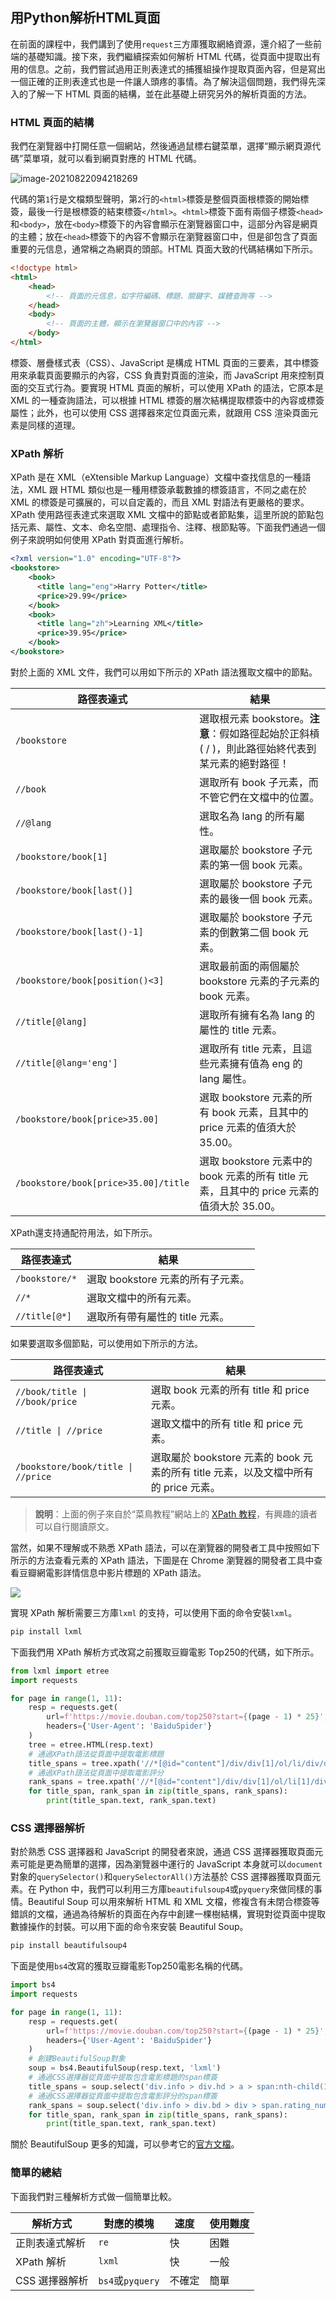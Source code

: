 ## 用Python解析HTML頁面

在前面的課程中，我們講到了使用`request`三方庫獲取網絡資源，還介紹了一些前端的基礎知識。接下來，我們繼續探索如何解析 HTML 代碼，從頁面中提取出有用的信息。之前，我們嘗試過用正則表達式的捕獲組操作提取頁面內容，但是寫出一個正確的正則表達式也是一件讓人頭疼的事情。為了解決這個問題，我們得先深入的了解一下 HTML 頁面的結構，並在此基礎上研究另外的解析頁面的方法。

### HTML 頁面的結構

我們在瀏覽器中打開任意一個網站，然後通過鼠標右鍵菜單，選擇“顯示網頁源代碼”菜單項，就可以看到網頁對應的 HTML 代碼。

![image-20210822094218269](https://gitee.com/jackfrued/mypic/raw/master/20210822094218.png)

代碼的第`1`行是文檔類型聲明，第`2`行的`<html>`標簽是整個頁面根標簽的開始標簽，最後一行是根標簽的結束標簽`</html>`。`<html>`標簽下面有兩個子標簽`<head>`和`<body>`，放在`<body>`標簽下的內容會顯示在瀏覽器窗口中，這部分內容是網頁的主體；放在`<head>`標簽下的內容不會顯示在瀏覽器窗口中，但是卻包含了頁面重要的元信息，通常稱之為網頁的頭部。HTML 頁面大致的代碼結構如下所示。

```HTML
<!doctype html>
<html>
    <head>
        <!-- 頁面的元信息，如字符編碼、標題、關鍵字、媒體查詢等 -->
    </head>
    <body>
        <!-- 頁面的主體，顯示在瀏覽器窗口中的內容 -->
    </body>
</html>
```

標簽、層疊樣式表（CSS）、JavaScript 是構成 HTML 頁面的三要素，其中標簽用來承載頁面要顯示的內容，CSS 負責對頁面的渲染，而 JavaScript 用來控制頁面的交互式行為。要實現 HTML 頁面的解析，可以使用 XPath 的語法，它原本是 XML 的一種查詢語法，可以根據 HTML 標簽的層次結構提取標簽中的內容或標簽屬性；此外，也可以使用 CSS 選擇器來定位頁面元素，就跟用 CSS 渲染頁面元素是同樣的道理。

### XPath 解析

XPath 是在 XML（eXtensible Markup Language）文檔中查找信息的一種語法，XML 跟 HTML 類似也是一種用標簽承載數據的標簽語言，不同之處在於 XML 的標簽是可擴展的，可以自定義的，而且 XML 對語法有更嚴格的要求。XPath 使用路徑表達式來選取 XML 文檔中的節點或者節點集，這里所說的節點包括元素、屬性、文本、命名空間、處理指令、注釋、根節點等。下面我們通過一個例子來說明如何使用 XPath 對頁面進行解析。

```XML
<?xml version="1.0" encoding="UTF-8"?>
<bookstore>
    <book>
      <title lang="eng">Harry Potter</title>
      <price>29.99</price>
    </book>
    <book>
      <title lang="zh">Learning XML</title>
      <price>39.95</price>
    </book>
</bookstore>
```

對於上面的 XML 文件，我們可以用如下所示的 XPath 語法獲取文檔中的節點。

| 路徑表達式      | 結果                                                         |
| --------------- | ------------------------------------------------------------ |
| `/bookstore`    | 選取根元素 bookstore。**注意**：假如路徑起始於正斜槓( / )，則此路徑始終代表到某元素的絕對路徑！ |
| `//book`        | 選取所有 book 子元素，而不管它們在文檔中的位置。             |
| `//@lang`       | 選取名為 lang 的所有屬性。                                  |
| `/bookstore/book[1]`               | 選取屬於 bookstore 子元素的第一個 book 元素。                |
| `/bookstore/book[last()]`          | 選取屬於 bookstore 子元素的最後一個 book 元素。              |
| `/bookstore/book[last()-1]`        | 選取屬於 bookstore 子元素的倒數第二個 book 元素。            |
| `/bookstore/book[position()<3]`    | 選取最前面的兩個屬於 bookstore 元素的子元素的 book 元素。    |
| `//title[@lang]`                   | 選取所有擁有名為 lang 的屬性的 title 元素。                  |
| `//title[@lang='eng']`             | 選取所有 title 元素，且這些元素擁有值為 eng 的 lang 屬性。   |
| `/bookstore/book[price>35.00]`     | 選取 bookstore 元素的所有 book 元素，且其中的 price 元素的值須大於 35.00。 |
| `/bookstore/book[price>35.00]/title` | 選取 bookstore 元素中的 book 元素的所有 title 元素，且其中的 price 元素的值須大於 35.00。 |

XPath還支持通配符用法，如下所示。

| 路徑表達式     | 結果                              |
| -------------- | --------------------------------- |
| `/bookstore/*` | 選取 bookstore 元素的所有子元素。 |
| `//*`          | 選取文檔中的所有元素。            |
| `//title[@*]`  | 選取所有帶有屬性的 title 元素。   |

如果要選取多個節點，可以使用如下所示的方法。

| 路徑表達式                         | 結果                                                         |
| ---------------------------------- | ------------------------------------------------------------ |
| `//book/title \| //book/price`     | 選取 book 元素的所有 title 和 price 元素。                   |
| `//title \| //price`               | 選取文檔中的所有 title 和 price 元素。                       |
| `/bookstore/book/title \| //price` | 選取屬於 bookstore 元素的 book 元素的所有 title 元素，以及文檔中所有的 price 元素。 |

> **說明**：上面的例子來自於“菜鳥教程”網站上的 [XPath 教程](<https://www.runoob.com/xpath/xpath-tutorial.html>)，有興趣的讀者可以自行閱讀原文。

當然，如果不理解或不熟悉 XPath 語法，可以在瀏覽器的開發者工具中按照如下所示的方法查看元素的 XPath 語法，下圖是在 Chrome 瀏覽器的開發者工具中查看豆瓣網電影詳情信息中影片標題的 XPath 語法。

![](https://gitee.com/jackfrued/mypic/raw/master/20210822093707.png)

實現 XPath 解析需要三方庫`lxml` 的支持，可以使用下面的命令安裝`lxml`。

```Bash
pip install lxml
```

下面我們用 XPath 解析方式改寫之前獲取豆瓣電影 Top250的代碼，如下所示。

```Python
from lxml import etree
import requests

for page in range(1, 11):
    resp = requests.get(
        url=f'https://movie.douban.com/top250?start={(page - 1) * 25}',
        headers={'User-Agent': 'BaiduSpider'}
    )
    tree = etree.HTML(resp.text)
    # 通過XPath語法從頁面中提取電影標題
    title_spans = tree.xpath('//*[@id="content"]/div/div[1]/ol/li/div/div[2]/div[1]/a/span[1]')
    # 通過XPath語法從頁面中提取電影評分
    rank_spans = tree.xpath('//*[@id="content"]/div/div[1]/ol/li[1]/div/div[2]/div[2]/div/span[2]')
    for title_span, rank_span in zip(title_spans, rank_spans):
        print(title_span.text, rank_span.text)
```

### CSS 選擇器解析

對於熟悉 CSS 選擇器和 JavaScript 的開發者來說，通過 CSS 選擇器獲取頁面元素可能是更為簡單的選擇，因為瀏覽器中運行的 JavaScript 本身就可以`document`對象的`querySelector()`和`querySelectorAll()`方法基於 CSS 選擇器獲取頁面元素。在 Python 中，我們可以利用三方庫`beautifulsoup4`或`pyquery`來做同樣的事情。Beautiful Soup 可以用來解析 HTML 和 XML 文檔，修複含有未閉合標簽等錯誤的文檔，通過為待解析的頁面在內存中創建一棵樹結構，實現對從頁面中提取數據操作的封裝。可以用下面的命令來安裝 Beautiful Soup。

```Python
pip install beautifulsoup4
```

下面是使用`bs4`改寫的獲取豆瓣電影Top250電影名稱的代碼。

```Python
import bs4
import requests

for page in range(1, 11):
    resp = requests.get(
        url=f'https://movie.douban.com/top250?start={(page - 1) * 25}',
        headers={'User-Agent': 'BaiduSpider'}
    )
    # 創建BeautifulSoup對象
    soup = bs4.BeautifulSoup(resp.text, 'lxml')
    # 通過CSS選擇器從頁面中提取包含電影標題的span標簽
    title_spans = soup.select('div.info > div.hd > a > span:nth-child(1)')
    # 通過CSS選擇器從頁面中提取包含電影評分的span標簽
    rank_spans = soup.select('div.info > div.bd > div > span.rating_num')
    for title_span, rank_span in zip(title_spans, rank_spans):
        print(title_span.text, rank_span.text)
```

關於 BeautifulSoup 更多的知識，可以參考它的[官方文檔](https://www.crummy.com/software/BeautifulSoup/bs4/doc.zh/)。

###  簡單的總結

下面我們對三種解析方式做一個簡單比較。

| 解析方式       | 對應的模塊       | 速度   | 使用難度 |
| -------------- | ---------------- | ------ | -------- |
| 正則表達式解析 | `re`             | 快     | 困難     |
| XPath 解析     | `lxml`           | 快     | 一般     |
| CSS 選擇器解析 | `bs4`或`pyquery` | 不確定 | 簡單     |


